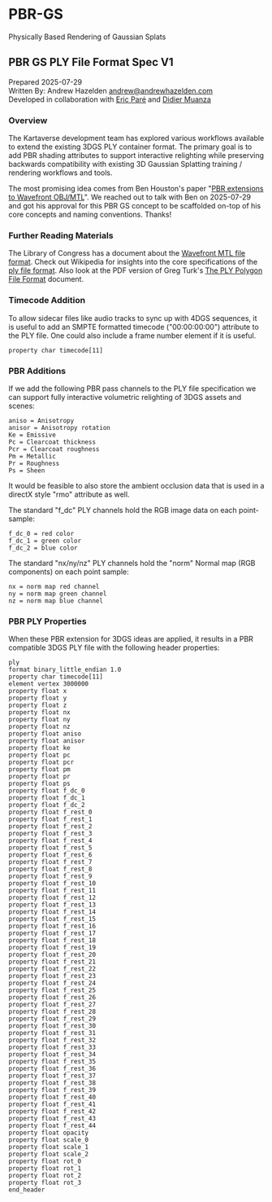 # PBR-GS

Physically Based Rendering of Gaussian Splats

## PBR GS PLY File Format Spec V1

Prepared 2025-07-29  
Written By: Andrew Hazelden <andrew@andrewhazelden.com>  
Developed in collaboration with [Eric Paré](eric@xangle.team) and [Didier Muanza](didier.muanza@gmail.com)  

### Overview

The Kartaverse development team has explored various workflows available to extend the existing 3DGS PLY container format. The primary goal is to add PBR shading attributes to support interactive relighting while preserving backwards compatibility with existing 3D Gaussian Splatting training / rendering workflows and tools.

The most promising idea comes from Ben Houston's paper "[PBR extensions to Wavefront OBJ/MTL](https://benhouston3d.com/blog/extended-wavefront-obj-mtl-for-pbr)". We reached out to talk with Ben on 2025-07-29 and got his approval for this PBR GS concept to be scaffolded on-top of his core concepts and naming conventions. Thanks!

### Further Reading Materials

The Library of Congress has a document about the [Wavefront MTL file format](https://www.loc.gov/preservation/digital/formats/fdd/fdd000508.shtml). Check out Wikipedia for insights into the core specifications of the [ply file format](https://en.wikipedia.org/wiki/PLY_(file_format)). Also look at the PDF version of Greg Turk's [The PLY Polygon File Format](https://gamma.cs.unc.edu/POWERPLANT/papers/ply.pdf) document.

### Timecode Addition

To allow sidecar files like audio tracks to sync up with 4DGS sequences, it is useful to add an SMPTE formatted timecode ("00:00:00:00") attribute to the PLY file. One could also include a frame number element if it is useful.

```
property char timecode[11]
```

### PBR Additions

If we add the following PBR pass channels to the PLY file specification we can support fully interactive volumetric relighting of 3DGS assets and scenes:

```
aniso = Anisotropy
anisor = Anisotropy rotation
Ke = Emissive
Pc = Clearcoat thickness
Pcr = Clearcoat roughness
Pm = Metallic
Pr = Roughness
Ps = Sheen
```

It would be feasible to also store the ambient occlusion data that is used in a directX style "rmo" attribute as well.

The standard "f_dc" PLY channels hold the RGB image data on each point-sample:

```
f_dc_0 = red color
f_dc_1 = green color
f_dc_2 = blue color
```

The standard "nx/ny/nz" PLY channels hold the "norm" Normal map (RGB components) on each point sample:

```
nx = norm map red channel
ny = norm map green channel
nz = norm map blue channel
```

### PBR PLY Properties

When these PBR extension for 3DGS ideas are applied, it results in a PBR compatible 3DGS PLY file with the following header properties:
```
ply
format binary_little_endian 1.0
property char timecode[11]
element vertex 3000000
property float x
property float y
property float z
property float nx
property float ny
property float nz
property float aniso
property float anisor
property float ke
property float pc
property float pcr
property float pm
property float pr
property float ps
property float f_dc_0
property float f_dc_1
property float f_dc_2
property float f_rest_0
property float f_rest_1
property float f_rest_2
property float f_rest_3
property float f_rest_4
property float f_rest_5
property float f_rest_6
property float f_rest_7
property float f_rest_8
property float f_rest_9
property float f_rest_10
property float f_rest_11
property float f_rest_12
property float f_rest_13
property float f_rest_14
property float f_rest_15
property float f_rest_16
property float f_rest_17
property float f_rest_18
property float f_rest_19
property float f_rest_20
property float f_rest_21
property float f_rest_22
property float f_rest_23
property float f_rest_24
property float f_rest_25
property float f_rest_26
property float f_rest_27
property float f_rest_28
property float f_rest_29
property float f_rest_30
property float f_rest_31
property float f_rest_32
property float f_rest_33
property float f_rest_34
property float f_rest_35
property float f_rest_36
property float f_rest_37
property float f_rest_38
property float f_rest_39
property float f_rest_40
property float f_rest_41
property float f_rest_42
property float f_rest_43
property float f_rest_44
property float opacity
property float scale_0
property float scale_1
property float scale_2
property float rot_0
property float rot_1
property float rot_2
property float rot_3
end_header
```
